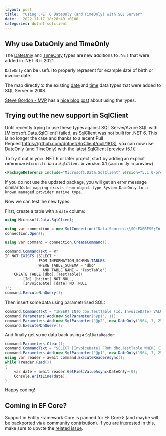 ```yaml
---
layout: post
title:  "Using .NET 6 DateOnly (and TimeOnly) with SQL Server"
date:   2022-11-17 18:28:49 +0100
categories: dotnet sqlclient
---
```

## Why use DateOnly and TimeOnly

The [DateOnly](https://learn.microsoft.com/dotnet/api/system.dateonly?WT.mc_id=DT-MVP-402515) and [TimeOnly](https://learn.microsoft.com/en-us/dotnet/api/system.timeonly?WT.mc_id=DT-MVP-402515) types are new additions to .NET that were added in .NET 6 in 2021.

`DateOnly` can be useful to properly represent for example date of birth or invoice date.

The map directly to the existing [date](https://learn.microsoft.com/en-us/sql/t-sql/data-types/date-transact-sql?WT.mc_id=DT-MVP-402515) and [time](https://learn.microsoft.com/en-us/sql/t-sql/data-types/time-transact-sql?WT.mc_id=DT-MVP-402515) data types that were added to SQL Server in 2008.

[Steve Gordon - MVP](https://twitter.com/stevejgordon) has a [nice blog post](https://www.stevejgordon.co.uk/using-dateonly-and-timeonly-in-dotnet-6) about using the types.

## Trying out the new support in SqlClient

Until recently trying to use these types against SQL Server/Azure SQL with [Microsoft.Data.SqlClient] failed, as SqlClient was not built for .NET 6. This  is no longer the case and thanks to a recent Pull Request[https://github.com/dotnet/SqlClient/pull/1813], you can now use DateOnly (and TimeOnly) with the latest SqlClient [preview (5.1)]

To try it out in your .NET 6 or later project, start by adding an explicit reference `Microsoft.Data.SqlClient` to version 5.1 (currrently in preview)

```xml
<PackageReference Include="Microsoft.Data.SqlClient" Version="5.1.0-preview2.22314.2" />
```

If you do not use the updated package, you will get an error message similar to: `No mapping exists from object type System.DateOnly to a known managed provider native type.`

Now we can test the new types:

First, create a table with a `date` column:

```c#
using Microsoft.Data.SqlClient;

using var connection = new SqlConnection("Data Source=.\\SQLEXPRESS;Initial Catalog=DateOnlyTest;Integrated Security=true;Encrypt=False");
connection.Open();

using var command = connection.CreateCommand();

command.CommandText = @"
IF NOT EXISTS (SELECT * 
               FROM INFORMATION_SCHEMA.TABLES 
               WHERE TABLE_SCHEMA = 'dbo' 
                 AND TABLE_NAME = 'TestTable') 
    CREATE TABLE [dbo].[TestTable](
	    [Id] [bigint] NOT NULL,
	    [InvoiceDate] [date] NOT NULL
)";
command.ExecuteNonQuery();
```

Then insert some data using parameterised SQL:

```c#
command.CommandText = "INSERT INTO dbo.TestTable (Id, InvoiceDate) VALUES (@p1, @p2)";
command.Parameters.Add(new SqlParameter("@p1", 1));
command.Parameters.Add(new SqlParameter("@p2", new DateOnly(1964, 7, 25)));
command.ExecuteNonQuery();
```

And finally get some data back using a `SqlDataReader`:

```c#
command.Parameters.Clear();
command.CommandText = "SELECT [InvoiceDate] FROM dbo.TestTable WHERE [InvoiceDate] = @p1";
command.Parameters.Add(new SqlParameter("@p1", new DateOnly(1964, 7, 25)));
using var reader = await command.ExecuteReaderAsync();
while (reader.Read())
{
    var date = await reader.GetFieldValueAsync<DateOnly>(0);
    Console.WriteLine(date);
}
```

Happy coding!

## Coming in EF Core?

Support in Entity Framework Core is planned for EF Core 8 (and maybe will be backported via a community contribution). If you are interested in this, make sure to upvote the [related issue](https://github.com/dotnet/efcore/issues/24507).
